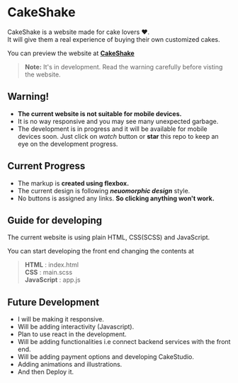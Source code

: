 # CakeShake
CakeShake is a website made for cake lovers ❤.  
It will give them a real experience of buying their own customized cakes.  

You can preview the website at __[CakeShake](https://srikant-code.github.io/CakeShake/index.html)__

> __Note:__ It's in development. Read the warning carefully before visting the website.

## Warning!
* **The current website is not suitable for mobile devices.**  
* It is no way responsive and you may see many unexpected garbage.  
* The development is in progress and it will be available for mobile devices soon. Just click on *watch* button or **star** this repo to keep an eye on the development progress.  

## Current Progress
* The markup is **created using flexbox.**  
* The current design is following ***neuomorphic design*** style.  
* No buttons is assigned any links. **So clicking anything won't work.**  

## Guide for developing
The current website is using plain HTML, CSS(SCSS) and JavaScript.

You can start developing the front end changing the contents at 
> **HTML** : index.html  
> **CSS** : main.scss  
> **JavaScript** : app.js  

## Future Development

* I will be making it responsive.
* Will be adding interactivity (Javascript).
* Plan to use react in the development.
* Will be adding functionalities i.e connect backend services with the front end.
* Will be adding payment options and developing CakeStudio.
* Adding animations and illustrations.
* And then Deploy it.
